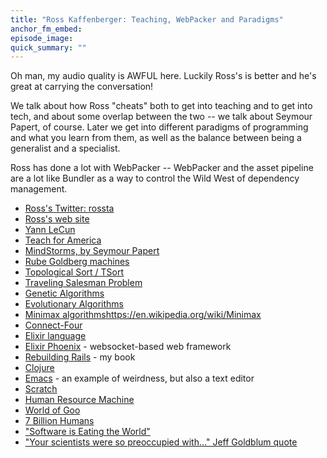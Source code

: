```yaml
---
title: "Ross Kaffenberger: Teaching, WebPacker and Paradigms"
anchor_fm_embed:
episode_image: 
quick_summary: ""
---
```


Oh man, my audio quality is AWFUL here. Luckily Ross's is better and he's great at carrying the conversation!

We talk about how Ross "cheats" both to get into teaching and to get into tech, and about some overlap between the two -- we talk about Seymour Papert, of course. Later we get into different paradigms of programming and what you learn from them, as well as the balance between being a generalist and a specialist.

Ross has done a lot with WebPacker -- WebPacker and the asset pipeline are a lot like Bundler as a way to control the Wild West of dependency management.

* [Ross's Twitter: rossta](https://twitter.com/rossta)
* [Ross's web site](https://rossta.net)
* [Yann LeCun](https://en.wikipedia.org/wiki/Yann_LeCun)
* [Teach for America](https://www.teachforamerica.org/)
* [MindStorms, by Seymour Papert](https://en.wikipedia.org/wiki/Mindstorms_(book))
* [Rube Goldberg machines](https://en.wikipedia.org/wiki/Rube_Goldberg_machine)
* [Topological Sort / TSort](https://en.wikipedia.org/wiki/Topological_sorting)
* [Traveling Salesman Problem](https://en.wikipedia.org/wiki/Travelling_salesman_problem)
* [Genetic Algorithms](https://en.wikipedia.org/wiki/Genetic_algorithm)
* [Evolutionary Algorithms](https://en.wikipedia.org/wiki/Evolutionary_algorithm)
* [Minimax algorithms]()https://en.wikipedia.org/wiki/Minimax
* [Connect-Four](https://en.wikipedia.org/wiki/Connect_Four)
* [Elixir language](https://elixir-lang.org/)
* [Elixir Phoenix](https://www.phoenixframework.org/) - websocket-based web framework
* [Rebuilding Rails](https://rebuilding-rails.com) - my book
* [Clojure](https://clojure.org/)
* [Emacs](https://www.gnu.org/software/emacs/) - an example of weirdness, but also a text editor
* [Scratch](https://scratch.mit.edu)
* [Human Resource Machine](https://tomorrowcorporation.com/humanresourcemachine)
* [World of Goo](https://2dboy.com/)
* [7 Billion Humans](https://tomorrowcorporation.com/7billionhumans)
* ["Software is Eating the World"](https://a16z.com/2011/08/20/why-software-is-eating-the-world/)
* ["Your scientists were so preoccupied with..." Jeff Goldblum quote](https://quotegeek.com/quotes-from-movies/jurassic-park/397/)

